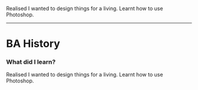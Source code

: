 Realised I wanted to design things for a living. Learnt how to use Photoshop.

---

# BA History

### What did I learn?

Realised I wanted to design things for a living. Learnt how to use Photoshop.

<!-- https://gold.ac.uk -->
